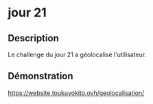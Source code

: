 # jour 21
## Description
Le challenge du jour 21 a géolocalisé l'utilisateur.

## Démonstration
https://website.toukuyokito.ovh/geolocalisation/

